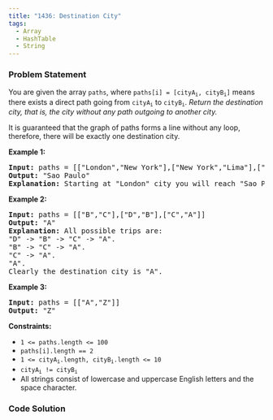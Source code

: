 ```yaml
---
title: "1436: Destination City"
tags:
  - Array
  - HashTable
  - String
---
```

### Problem Statement

<p>You are given the array <code>paths</code>, where <code>paths[i] = [cityA<sub>i</sub>, cityB<sub>i</sub>]</code> means there exists a direct path going from <code>cityA<sub>i</sub></code> to <code>cityB<sub>i</sub></code>. <em>Return the destination city, that is, the city without any path outgoing to another city.</em></p>

<p>It is guaranteed that the graph of paths forms a line without any loop, therefore, there will be exactly one destination city.</p>


<p><strong class="example">Example 1:</strong></p>

<pre>
<strong>Input:</strong> paths = [[&quot;London&quot;,&quot;New York&quot;],[&quot;New York&quot;,&quot;Lima&quot;],[&quot;Lima&quot;,&quot;Sao Paulo&quot;]]
<strong>Output:</strong> &quot;Sao Paulo&quot; 
<strong>Explanation:</strong> Starting at &quot;London&quot; city you will reach &quot;Sao Paulo&quot; city which is the destination city. Your trip consist of: &quot;London&quot; -&gt; &quot;New York&quot; -&gt; &quot;Lima&quot; -&gt; &quot;Sao Paulo&quot;.
</pre>

<p><strong class="example">Example 2:</strong></p>

<pre>
<strong>Input:</strong> paths = [[&quot;B&quot;,&quot;C&quot;],[&quot;D&quot;,&quot;B&quot;],[&quot;C&quot;,&quot;A&quot;]]
<strong>Output:</strong> &quot;A&quot;
<strong>Explanation:</strong> All possible trips are: 
&quot;D&quot; -&gt; &quot;B&quot; -&gt; &quot;C&quot; -&gt; &quot;A&quot;. 
&quot;B&quot; -&gt; &quot;C&quot; -&gt; &quot;A&quot;. 
&quot;C&quot; -&gt; &quot;A&quot;. 
&quot;A&quot;. 
Clearly the destination city is &quot;A&quot;.
</pre>

<p><strong class="example">Example 3:</strong></p>

<pre>
<strong>Input:</strong> paths = [[&quot;A&quot;,&quot;Z&quot;]]
<strong>Output:</strong> &quot;Z&quot;
</pre>


<p><strong>Constraints:</strong></p>

<ul>
	<li><code>1 &lt;= paths.length &lt;= 100</code></li>
	<li><code>paths[i].length == 2</code></li>
	<li><code>1 &lt;= cityA<sub>i</sub>.length, cityB<sub>i</sub>.length &lt;= 10</code></li>
	<li><code>cityA<sub>i</sub> != cityB<sub>i</sub></code></li>
	<li>All strings consist of lowercase and uppercase English letters and the space character.</li>
</ul>


### Code Solution

```python

```
